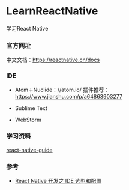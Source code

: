 # LearnReactNative
学习React Native

### 官方网址
中文文档：https://reactnative.cn/docs

### IDE
- Atom＋Nuclide：//atom.io/
插件推荐：
https://www.jianshu.com/p/a64863903277

- Sublime Text

- WebStorm

### 学习资料
[react-native-guide](https://github.com/reactnativecn/react-native-guide)


### 参考
- [React Native 开发之 IDE 选型和配置](https://mp.weixin.qq.com/s?__biz=MzUxMzcxMzE5Ng==&mid=2247488433&amp;idx=1&amp;sn=453ae7d3451e3fee0e68a1b56ea22c46&source=41#wechat_redirect)
